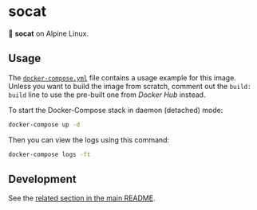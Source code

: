 # socat

:whale: **socat** on Alpine Linux.

## Usage

The [`docker-compose.yml`](docker-compose.yml) file contains a usage example for this image. Unless you want to build the image from scratch, comment out the `build: build` line to use the pre-built one from _Docker Hub_ instead.

To start the Docker-Compose stack in daemon (detached) mode:

```bash
docker-compose up -d
```

Then you can view the logs using this command:

```bash
docker-compose logs -ft
```

## Development

See the [related section in the main README](/README.md#development).
